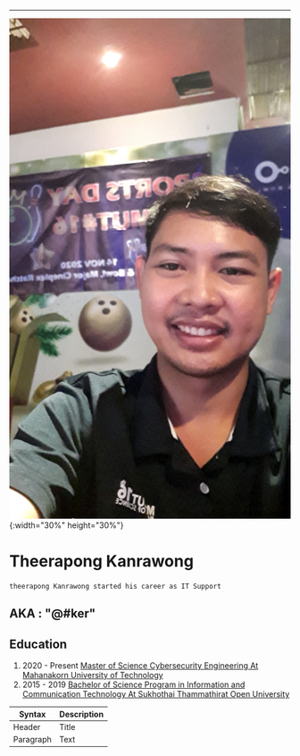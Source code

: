 
---
![alt text](Pic/profile.jpg){:width="30%" height="30%"}

# Theerapong Kanrawong
    theerapong Kanrawong started his career as IT Support 

## AKA : "@#ker"


## Education
1. 2020 - Present [Master of Science Cybersecurity Engineering At Mahanakorn University of Technology](https://www.msit.mut.ac.th/)
2. 2015 - 2019 [Bachelor of Science Program in Information and Communication Technology At Sukhothai Thammathirat Open University](https://www.example.com)

| Syntax | Description |
| ----------- | ----------- |
| Header | Title |
| Paragraph | Text |
